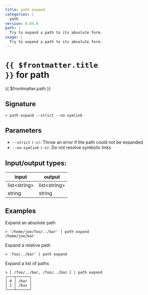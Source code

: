 ```yaml
---
title: path expand
categories: |
  path
version: 0.84.0
path: |
  Try to expand a path to its absolute form.
usage: |
  Try to expand a path to its absolute form.
---
```


# <code>{{ $frontmatter.title }}</code> for path

<div class='command-title'>{{ $frontmatter.path }}</div>

## Signature

```> path expand --strict --no-symlink```

## Parameters

 -  `--strict` `(-s)`: Throw an error if the path could not be expanded
 -  `--no-symlink` `(-n)`: Do not resolve symbolic links


## Input/output types:

| input        | output       |
| ------------ | ------------ |
| list\<string\> | list\<string\> |
| string       | string       |
## Examples

Expand an absolute path
```shell
> '/home/joe/foo/../bar' | path expand
/home/joe/bar
```

Expand a relative path
```shell
> 'foo/../bar' | path expand

```

Expand a list of paths
```shell
> [ /foo/../bar, /foo/../baz ] | path expand
╭───┬──────╮
│ 0 │ /bar │
│ 1 │ /baz │
╰───┴──────╯

```
